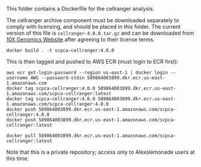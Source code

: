 This folder contains a Dockerfile for the cellranger analysis.

The cellranger archive component must be downloaded separately to comply with licensing, and should be placed in this folder.
The current version of this file is `cellranger-4.0.0.tar.gz` and can be downloaded from [10X Genomics Website](https://support.10xgenomics.com/single-cell-gene-expression/software/downloads/latest) after agreeing to their license terms.


```
docker build . -t scpca-cellranger:4.0.0
```

This is then tagged and pushed to AWS ECR (must login to ECR first):
```
aws ecr get-login-password --region us-east-1 | docker login --username AWS --password-stdin 589864003899.dkr.ecr.us-east-1.amazonaws.com
docker tag scpca-cellranger:4.0.0 589864003899.dkr.ecr.us-east-1.amazonaws.com/scpca-cellranger:latest
docker tag scpca-cellranger:4.0.0 589864003899.dkr.ecr.us-east-1.amazonaws.com/scpca-cellranger:4.0.0
docker push 589864003899.dkr.ecr.us-east-1.amazonaws.com/scpca-cellranger:4.0.0
docker push 589864003899.dkr.ecr.us-east-1.amazonaws.com/scpca-cellranger:latest
```

```
docker pull 589864003899.dkr.ecr.us-east-1.amazonaws.com/scpca-cellranger:latest
```

Note that this is a private repository; access only to Alexslemonade users at this time.